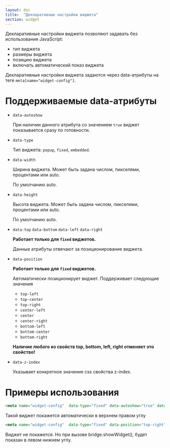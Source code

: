 ```yaml
---
layout: doc
title:  "Декларативные настройки виджета"
section: widget
---
```


Декларативные настройки виджета позволяют задавать без использования JavaScript:

- тип виджета
- размеры виджета
- позицию виджета
- включать автоматический показ виджета

Декларативные настройки виджета задаются через data-атрибуты на теге `meta[name="widget-config"]`.

# Поддерживаемые data-атрибуты

- `data-autoshow`

  При наличии данного атрибута со значением `true` виджет показывается сразу по готовности.
- `data-type`

  Тип виджета: `popup`, `fixed`, `embedded`.
- `data-width`

  Ширина виджета. Может быть задана числом, пикселями, процентами или auto.

  По умолчанию auto.
- `data-height`

  Высота виджета. Может быть задана числом, пикселями, процентами или auto.

  По умолчанию auto.
- `data-top`
  `data-bottom`
  `data-left`
  `data-right`

  **Работает только для `fixed` виджетов.**

  Данные атрибуты отвечают за позиционирование виджета.
- `data-position`

  **Работает только для `fixed` виджетов.**

  Автоматически позиционирует виджет. Поддерживает следующие значения
  - `top-left`
  - `top-center`
  - `top-right`
  - `center-left`
  - `center`
  - `center-right`
  - `bottom-left`
  - `bottom-center`
  - `bottom-right`

  **Наличие любого из свойств top, bottom, left, right отменяет это свойство!**
- `data-z-index`

  Указывает конкретное значение css свойства z-index.


# Примеры использования

```html
<meta name="widget-config"  data-type="fixed" data-autoshow="true" data-position="top-right" width="100" height="20">
```
Такой виджет покажется автоматически в верхнем правом углу

```html
<meta name="widget-config"  data-type="fixed" data-position="top-right" data-left="0" data-bottom="0">
```
Виджет не покажется. Но при вызове bridge.showWidget(), будет показан в левом нижнем углу.
